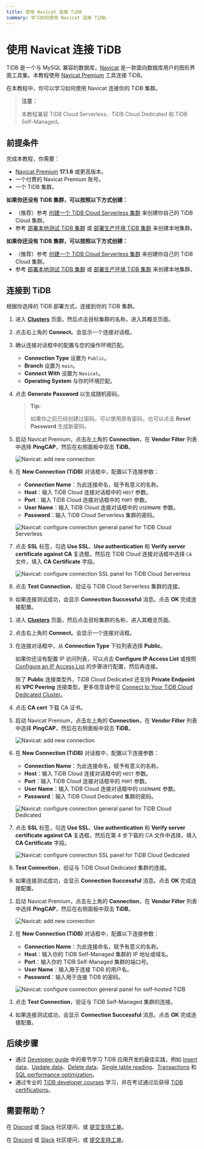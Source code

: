 ```yaml
---
title: 使用 Navicat 连接 TiDB
summary: 学习如何使用 Navicat 连接 TiDB。
---
```


# 使用 Navicat 连接 TiDB

TiDB 是一个与 MySQL 兼容的数据库，[Navicat](https://www.navicat.com) 是一款面向数据库用户的图形界面工具集。本教程使用 [Navicat Premium](https://www.navicat.com/en/products/navicat-premium) 工具连接 TiDB。

在本教程中，你可以学习如何使用 Navicat 连接你的 TiDB 集群。

> **注意：**
>
> 本教程兼容 TiDB Cloud Serverless、TiDB Cloud Dedicated 和 TiDB Self-Managed。

## 前提条件

完成本教程，你需要：

- [Navicat Premium](https://www.navicat.com) **17.1.6** 或更高版本。
- 一个付费的 Navicat Premium 账号。
- 一个 TiDB 集群。

<CustomContent platform="tidb">

**如果你还没有 TiDB 集群，可以按照以下方式创建：**

- （推荐）参考 [创建一个 TiDB Cloud Serverless 集群](/develop/dev-guide-build-cluster-in-cloud.md) 来创建你自己的 TiDB Cloud 集群。
- 参考 [部署本地测试 TiDB 集群](/quick-start-with-tidb.md#deploy-a-local-test-cluster) 或 [部署生产环境 TiDB 集群](/production-deployment-using-tiup.md) 来创建本地集群。

</CustomContent>
<CustomContent platform="tidb-cloud">

**如果你还没有 TiDB 集群，可以按照以下方式创建：**

- （推荐）参考 [创建一个 TiDB Cloud Serverless 集群](/develop/dev-guide-build-cluster-in-cloud.md) 来创建你自己的 TiDB Cloud 集群。
- 参考 [部署本地测试 TiDB 集群](https://docs.pingcap.com/tidb/stable/quick-start-with-tidb#deploy-a-local-test-cluster) 或 [部署生产环境 TiDB 集群](https://docs.pingcap.com/tidb/stable/production-deployment-using-tiup) 来创建本地集群。

</CustomContent>

## 连接到 TiDB

根据你选择的 TiDB 部署方式，连接到你的 TiDB 集群。

<SimpleTab>
<div label="TiDB Cloud Serverless">

1. 进入 [**Clusters**](https://tidbcloud.com/console/clusters) 页面，然后点击目标集群的名称，进入其概览页面。

2. 点击右上角的 **Connect**。会显示一个连接对话框。

3. 确认连接对话框中的配置与您的操作环境匹配。

    - **Connection Type** 设置为 `Public`。
    - **Branch** 设置为 `main`。
    - **Connect With** 设置为 `Navicat`。
    - **Operating System** 与你的环境匹配。

4. 点击 **Generate Password** 以生成随机密码。

    > **Tip:**
    >
    > 如果你之前已经创建过密码，可以使用原有密码，也可以点击 **Reset Password** 生成新密码。

5. 启动 Navicat Premium，点击左上角的 **Connection**，在 **Vendor Filter** 列表中选择 **PingCAP**，然后在右侧面板中双击 **TiDB**。

    ![Navicat: add new connection](https://docs-download.pingcap.com/media/images/docs/develop/navicat-premium-add-new-connection.png)

6. 在 **New Connection (TiDB)** 对话框中，配置以下连接参数：

    - **Connection Name**：为此连接命名，赋予有意义的名称。
    - **Host**：输入 TiDB Cloud 连接对话框中的 `HOST` 参数。
    - **Port**：输入 TiDB Cloud 连接对话框中的 `PORT` 参数。
    - **User Name**：输入 TiDB Cloud 连接对话框中的 `USERNAME` 参数。
    - **Password**：输入 TiDB Cloud Serverless 集群的密码。

    ![Navicat: configure connection general panel for TiDB Cloud Serverless](https://docs-download.pingcap.com/media/images/docs/develop/navicat-premium-connection-config-serverless-general.png)

7. 点击 **SSL** 标签，勾选 **Use SSL**、**Use authentication** 和 **Verify server certificate against CA** 复选框，然后在 TiDB Cloud 连接对话框中选择 `CA` 文件，填入 **CA Certificate** 字段。

    ![Navicat: configure connection SSL panel for TiDB Cloud Serverless](https://docs-download.pingcap.com/media/images/docs/develop/navicat-premium-connection-config-serverless-ssl.png)

8. 点击 **Test Connection**，验证与 TiDB Cloud Serverless 集群的连接。

9. 如果连接测试成功，会显示 **Connection Successful** 消息。点击 **OK** 完成连接配置。

</div>
<div label="TiDB Cloud Dedicated">

1. 进入 [**Clusters**](https://tidbcloud.com/console/clusters) 页面，然后点击目标集群的名称，进入其概览页面。

2. 点击右上角的 **Connect**。会显示一个连接对话框。

3. 在连接对话框中，从 **Connection Type** 下拉列表选择 **Public**。

    如果你还没有配置 IP 访问列表，可以点击 **Configure IP Access List** 或按照 [Configure an IP Access List](https://docs.pingcap.com/tidbcloud/configure-ip-access-list) 的步骤进行配置，然后再连接。

    除了 **Public** 连接类型外，TiDB Cloud Dedicated 还支持 **Private Endpoint** 和 **VPC Peering** 连接类型。更多信息请参见 [Connect to Your TiDB Cloud Dedicated Cluster](https://docs.pingcap.com/tidbcloud/connect-to-tidb-cluster)。

4. 点击 **CA cert** 下载 CA 证书。

5. 启动 Navicat Premium，点击左上角的 **Connection**，在 **Vendor Filter** 列表中选择 **PingCAP**，然后在右侧面板中双击 **TiDB**。

    ![Navicat: add new connection](https://docs-download.pingcap.com/media/images/docs/develop/navicat-premium-add-new-connection.png)

6. 在 **New Connection (TiDB)** 对话框中，配置以下连接参数：

    - **Connection Name**：为此连接命名，赋予有意义的名称。
    - **Host**：输入 TiDB Cloud 连接对话框中的 `HOST` 参数。
    - **Port**：输入 TiDB Cloud 连接对话框中的 `PORT` 参数。
    - **User Name**：输入 TiDB Cloud 连接对话框中的 `USERNAME` 参数。
    - **Password**：输入 TiDB Cloud Dedicated 集群的密码。

    ![Navicat: configure connection general panel for TiDB Cloud Dedicated](https://docs-download.pingcap.com/media/images/docs/develop/navicat-premium-connection-config-dedicated-general.png)

7. 点击 **SSL** 标签，勾选 **Use SSL**、**Use authentication** 和 **Verify server certificate against CA** 复选框，然后在第 4 步下载的 CA 文件中选择，填入 **CA Certificate** 字段。

    ![Navicat: configure connection SSL panel for TiDB Cloud Dedicated](https://docs-download.pingcap.com/media/images/docs/develop/navicat-premium-connection-config-dedicated-ssl.png)

8. **Test Connection**，验证与 TiDB Cloud Dedicated 集群的连接。

9. 如果连接测试成功，会显示 **Connection Successful** 消息。点击 **OK** 完成连接配置。

</div>
<div label="TiDB Self-Managed">

1. 启动 Navicat Premium，点击左上角的 **Connection**，在 **Vendor Filter** 列表中选择 **PingCAP**，然后在右侧面板中双击 **TiDB**。

    ![Navicat: add new connection](https://docs-download.pingcap.com/media/images/docs/develop/navicat-premium-add-new-connection.png)

2. 在 **New Connection (TiDB)** 对话框中，配置以下连接参数：

    - **Connection Name**：为此连接命名，赋予有意义的名称。
    - **Host**：输入你的 TiDB Self-Managed 集群的 IP 地址或域名。
    - **Port**：输入你的 TiDB Self-Managed 集群的端口号。
    - **User Name**：输入用于连接 TiDB 的用户名。
    - **Password**：输入用于连接 TiDB 的密码。

    ![Navicat: configure connection general panel for self-hosted TiDB](https://docs-download.pingcap.com/media/images/docs/develop/navicat-premium-connection-config-self-hosted-general.png)

3. 点击 **Test Connection**，验证与 TiDB Self-Managed 集群的连接。

4. 如果连接测试成功，会显示 **Connection Successful** 消息。点击 **OK** 完成连接配置。

</div>
</SimpleTab>

## 后续步骤

- 通过 [Developer guide](/develop/dev-guide-overview.md) 中的章节学习 TiDB 应用开发的最佳实践，例如 [Insert data](/develop/dev-guide-insert-data.md)、[Update data](/develop/dev-guide-update-data.md)、[Delete data](/develop/dev-guide-delete-data.md)、[Single table reading](/develop/dev-guide-get-data-from-single-table.md)、[Transactions](/develop/dev-guide-transaction-overview.md) 和 [SQL performance optimization](/develop/dev-guide-optimize-sql-overview.md)。
- 通过专业的 [TiDB developer courses](https://www.pingcap.com/education/) 学习，并在考试通过后获得 [TiDB certifications](https://www.pingcap.com/education/certification/)。

## 需要帮助？

<CustomContent platform="tidb">

在 [Discord](https://discord.gg/DQZ2dy3cuc?utm_source=doc) 或 [Slack](https://slack.tidb.io/invite?team=tidb-community&channel=everyone&ref=pingcap-docs) 社区提问，或 [提交支持工单](/support.md)。

</CustomContent>

<CustomContent platform="tidb-cloud">

在 [Discord](https://discord.gg/DQZ2dy3cuc?utm_source=doc) 或 [Slack](https://slack.tidb.io/invite?team=tidb-community&channel=everyone&ref=pingcap-docs) 社区提问，或 [提交支持工单](https://tidb.support.pingcap.com/)。

</CustomContent>